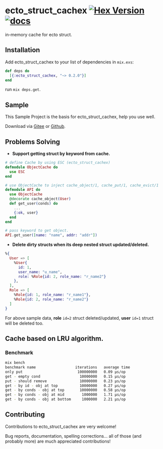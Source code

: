 # ecto_struct_cachex  [![Hex Version](https://img.shields.io/hexpm/v/ecto_struct_cachex.svg)](https://hex.pm/packages/ecto_struct_cachex) [![docs](https://img.shields.io/badge/docs-hexpm-blue.svg)](https://hexdocs.pm/ecto_struct_cachex/)
in-memory cache for ecto struct.
## Installation
Add ecto_struct_cachex to your list of dependencies in `mix.exs`:
```elixir
def deps do
  [{:ecto_struct_cachex, "~> 0.2.0"}]
end
```
run `mix deps.get`.

## Sample
This Sample Project is the basis for ecto_struct_cachex, help you use well. 

Download via [Gitee](https://gitee.com/lizhaochao/ecto_struct_cachex_sample) or [Github](https://github.com/lizhaochao/ecto_struct_cachex_sample).

## Problems Solving

- **Support getting struct by keyword from cache.**

```elixir
# define Cache by using ESC (ecto_struct_cachex)
defmodule ObjectCache do
  use ESC
end

# use ObjectCache to inject cache_object/1, cache_put/1, cache_evict/1 decorators.
defmodule API do
  use ObjectCache
  @decorate cache_object(User)
  def get_user(conds) do
    ...
    {:ok, user}
  end
end

# pass keyword to get object.
API.get_user([name: "name", addr: "addr"])
```

-  **Delete dirty structs when its deep nested struct updated/deleted.**

```elixir
%{
  User => [
    %User{
      id: 1, 
      user_name: "u_name", 
      role: %Role{id: 2, role_name: "r_name2"}
    },
  ],
  Role => [
    %Role{id: 1, role_name: "r_name1"},
    %Role{id: 2, role_name: "r_name2"}
  ]
}
```
For above sample data, **role** `id=2`  struct deleted/updated, **user** `id=1` struct will be deleted too.

## Cache based on LRU algorithm.
### Benchmark
```bash
mix bench
benchmark name                  iterations   average time
only put                         100000000   0.09 µs/op
get - empty cond                  10000000   0.15 µs/op
put - should remove               10000000   0.23 µs/op
get - by id - obj at top          10000000   0.27 µs/op
get - by conds - obj at top       10000000   0.58 µs/op
get - by conds - obj at mid        1000000   1.71 µs/op
get - by conds - obj at bottom     1000000   2.21 µs/op
```
## Contributing
Contributions to ecto_struct_cachex are very welcome!

Bug reports, documentation, spelling corrections... all of those (and probably more) are much appreciated contributions!
